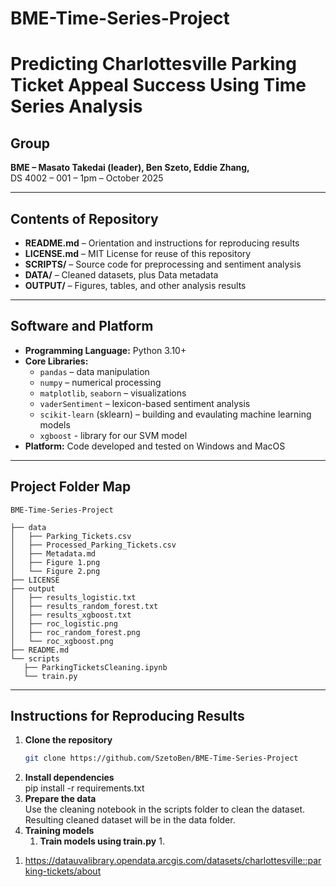 # BME-Time-Series-Project
# Predicting Charlottesville Parking Ticket Appeal Success Using Time Series Analysis   

## Group  
**BME –  Masato Takedai (leader), Ben Szeto, Eddie Zhang,**  
DS 4002 – 001 – 1pm – October 2025  

---

## Contents of Repository  
- **README.md** – Orientation and instructions for reproducing results  
- **LICENSE.md** – MIT License for reuse of this repository  
- **SCRIPTS/** – Source code for preprocessing and sentiment analysis  
- **DATA/** – Cleaned datasets, plus Data metadata 
- **OUTPUT/** – Figures, tables, and other analysis results  

---

## Software and Platform  
- **Programming Language:** Python 3.10+  
- **Core Libraries:**  
  - `pandas` – data manipulation  
  - `numpy` – numerical processing  
  - `matplotlib`, `seaborn` – visualizations  
  - `vaderSentiment` – lexicon-based sentiment analysis  
  - `scikit-learn` (sklearn) – building and evaulating machine learning models
  - `xgboost` - library for our SVM model 
- **Platform:** Code developed and tested on Windows and MacOS  

---

## Project Folder Map  
 ```
BME-Time-Series-Project

├── data
│   ├── Parking_Tickets.csv
│   ├── Processed_Parking_Tickets.csv
│   ├── Metadata.md
│   ├── Figure 1.png
│   └── Figure 2.png
├── LICENSE
├── output
│   ├── results_logistic.txt
│   ├── results_random_forest.txt
│   ├── results_xgboost.txt
│   ├── roc_logistic.png
│   ├── roc_random_forest.png
│   └── roc_xgboost.png
├── README.md
└── scripts
    ├── ParkingTicketsCleaning.ipynb
    └── train.py
```

---

## Instructions for Reproducing Results  
1. **Clone the repository**  
   ```bash
   git clone https://github.com/SzetoBen/BME-Time-Series-Project
2. **Install dependencies**\
    pip install -r requirements.txt
3. **Prepare the data**\
    Use the cleaning notebook in the scripts folder to clean the dataset. Resulting cleaned dataset will be in the data folder.
4. **Training models**
    1) **Train models using train.py**
        1. 
    
1) https://datauvalibrary.opendata.arcgis.com/datasets/charlottesville::parking-tickets/about

